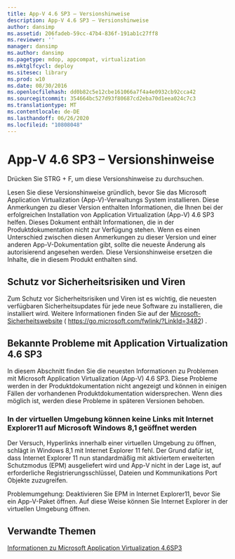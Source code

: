 ```yaml
---
title: App-V 4.6 SP3 – Versionshinweise
description: App-V 4.6 SP3 – Versionshinweise
author: dansimp
ms.assetid: 206fadeb-59cc-47b4-836f-191ab1c27ff8
ms.reviewer: ''
manager: dansimp
ms.author: dansimp
ms.pagetype: mdop, appcompat, virtualization
ms.mktglfcycl: deploy
ms.sitesec: library
ms.prod: w10
ms.date: 08/30/2016
ms.openlocfilehash: dd0b82c5e12cbe161066a7f4a4e0932cb92cca42
ms.sourcegitcommit: 354664bc527d93f80687cd2eba70d1eea024c7c3
ms.translationtype: MT
ms.contentlocale: de-DE
ms.lasthandoff: 06/26/2020
ms.locfileid: "10808048"
---
```

# App-V 4.6 SP3 – Versionshinweise


Drücken Sie STRG + F, um diese Versionshinweise zu durchsuchen.

Lesen Sie diese Versionshinweise gründlich, bevor Sie das Microsoft Application Virtualization (App-V)-Verwaltungs System installieren. Diese Anmerkungen zu dieser Version enthalten Informationen, die Ihnen bei der erfolgreichen Installation von Application Virtualization (App-V) 4.6 SP3 helfen. Dieses Dokument enthält Informationen, die in der Produktdokumentation nicht zur Verfügung stehen. Wenn es einen Unterschied zwischen diesen Anmerkungen zu dieser Version und einer anderen App-V-Dokumentation gibt, sollte die neueste Änderung als autorisierend angesehen werden. Diese Versionshinweise ersetzen die Inhalte, die in diesem Produkt enthalten sind.

## Schutz vor Sicherheitsrisiken und Viren


Zum Schutz vor Sicherheitsrisiken und Viren ist es wichtig, die neuesten verfügbaren Sicherheitsupdates für jede neue Software zu installieren, die installiert wird. Weitere Informationen finden Sie auf der [Microsoft-Sicherheitswebsite](https://go.microsoft.com/fwlink/?LinkId=3482) ( https://go.microsoft.com/fwlink/?LinkId=3482) .

## Bekannte Probleme mit Application Virtualization 4.6 SP3


In diesem Abschnitt finden Sie die neuesten Informationen zu Problemen mit Microsoft Application Virtualization (App-V) 4.6 SP3. Diese Probleme werden in der Produktdokumentation nicht angezeigt und können in einigen Fällen der vorhandenen Produktdokumentation widersprechen. Wenn dies möglich ist, werden diese Probleme in späteren Versionen behoben.

### In der virtuellen Umgebung können keine Links mit Internet Explorer11 auf Microsoft Windows 8,1 geöffnet werden

Der Versuch, Hyperlinks innerhalb einer virtuellen Umgebung zu öffnen, schlägt in Windows 8,1 mit Internet Explorer 11 fehl. Der Grund dafür ist, dass Internet Explorer 11 nun standardmäßig mit aktiviertem erweiterten Schutzmodus (EPM) ausgeliefert wird und App-V nicht in der Lage ist, auf erforderliche Registrierungsschlüssel, Dateien und Kommunikations Port Objekte zuzugreifen.

Problemumgehung: Deaktivieren Sie EPM in Internet Explorer11, bevor Sie ein App-V-Paket öffnen. Auf diese Weise können Sie Internet Explorer in der virtuellen Umgebung öffnen.

## Verwandte Themen


[Informationen zu Microsoft Application Virtualization 4.6SP3](about-microsoft-application-virtualization-46-sp3.md)

 

 





